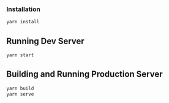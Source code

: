 
### Installation

```bash
yarn install
```

## Running Dev Server

```bash
yarn start
```

## Building and Running Production Server

```bash
yarn build
yarn serve
```
